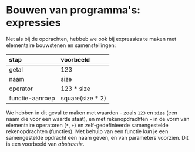# Bouwen van programma's: expressies

Net als bij de opdrachten, hebbeb we ook bij expressies te maken met elementaire bouwstenen en samenstellingen:

| stap  | voorbeeld |
| :---  | :---      |
| getal | 123       |
| naam  | size      |
| operator | 123 * size |
| functie-aanroep | square(size * 2) |

We hebben in dit geval te maken met waarden - zoals `123` en `size` (een naam die voor een waarde staat), en met rekenopdrachten - in de vorm van elementaire operatoren (`*`, `+`) en zelf-gedefinieerde samengestelde rekenopdrachten (functies). Met behulp van een functie kun je een samengestelde opdracht een naam geven, en van parameters voorzien. Dit is een voorbeeld van *abstractie*.
